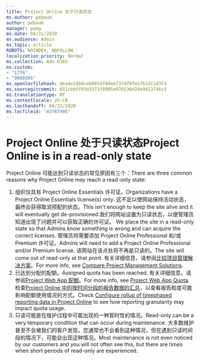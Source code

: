 ```yaml
---
title: Project Online 处于只读状态
ms.author: pebaum
author: pebaum
manager: pamg
ms.date: 04/21/2020
ms.audience: Admin
ms.topic: article
ROBOTS: NOINDEX, NOFOLLOW
localization_priority: Normal
ms.collection: Adm_O365
ms.custom:
- "1776"
- "9000205"
ms.openlocfilehash: dea4e24b0ceb0054f04e6737df0feb761d1143f3
ms.sourcegitcommit: 631cbb5f03e5371f0995e976536d24e9d13746c3
ms.translationtype: MT
ms.contentlocale: zh-CN
ms.lasthandoff: 04/22/2020
ms.locfileid: "43767995"
---
```

# <a name="project-online-is-in-a-read-only-state"></a><span data-ttu-id="0447d-102">Project Online 处于只读状态</span><span class="sxs-lookup"><span data-stu-id="0447d-102">Project Online is in a read-only state</span></span>

<span data-ttu-id="0447d-103">Project Online 可能达到只读状态的常见原因有三个：</span><span class="sxs-lookup"><span data-stu-id="0447d-103">There are three common reasons why Project Online may reach a read-only state:</span></span>

1. <span data-ttu-id="0447d-104">组织仅具有 Project Online Essentials 许可证。</span><span class="sxs-lookup"><span data-stu-id="0447d-104">Organizations have a Project Online Essentials license(s) only.</span></span> <span data-ttu-id="0447d-105">这不足以使网站保持活动状态，最终会获得取消预配的状态。</span><span class="sxs-lookup"><span data-stu-id="0447d-105">This isn't enough to keep the site alive and it will eventually get de-provisioned.</span></span><span data-ttu-id="0447d-106">我们将网站设置为只读状态，以便管理员知道出现了问题并可以获取正确的许可证。</span><span class="sxs-lookup"><span data-stu-id="0447d-106"> We place the site in a read-only state so that Admins know something is wrong and can acquire the correct licenses.</span></span> <span data-ttu-id="0447d-107">管理员将需要添加 Project Online Professional 和/或 Premium 许可证。</span><span class="sxs-lookup"><span data-stu-id="0447d-107">Admins will need to add a Project Online Professional and/or Premium license.</span></span> <span data-ttu-id="0447d-108">该网站在该点处将不再是只读的。</span><span class="sxs-lookup"><span data-stu-id="0447d-108">The site will come out of read-only at that point.</span></span> <span data-ttu-id="0447d-109">有关详细信息，请参阅[比较项目管理解决方案](https://products.office.com/project/compare-microsoft-project-management-software?tab=1)。</span><span class="sxs-lookup"><span data-stu-id="0447d-109">For more info, see [Compare Project Management Solutions](https://products.office.com/project/compare-microsoft-project-management-software?tab=1).</span></span>
2. <span data-ttu-id="0447d-110">已达到分配的配额。</span><span class="sxs-lookup"><span data-stu-id="0447d-110">Assigned quota has been reached.</span></span> <span data-ttu-id="0447d-111">有关详细信息，请参阅[Project Web App 配额](https://docs.microsoft.com/projectonline/tune-project-online-performance#project-web-app-quota)。</span><span class="sxs-lookup"><span data-stu-id="0447d-111">For more info, see [Project Web App Quota](https://docs.microsoft.com/projectonline/tune-project-online-performance#project-web-app-quota).</span></span> <span data-ttu-id="0447d-112">检查[Project Online 中的按时间分段的报告数据的汇总](https://docs.microsoft.com/ProjectOnline/configure-rollup-of-timephased-reporting-data-in-project-online)，以查看报告粒度可能影响配额使用情况的方式。</span><span class="sxs-lookup"><span data-stu-id="0447d-112">Check [Configure rollup of timephased reporting data in Project Online](https://docs.microsoft.com/ProjectOnline/configure-rollup-of-timephased-reporting-data-in-project-online) to see how reporting granularity may impact quota usage.</span></span>
3. <span data-ttu-id="0447d-113">只读可能是在维护过程中可能出现的一种暂时性的情况。</span><span class="sxs-lookup"><span data-stu-id="0447d-113">Read-only can be a very temporary condition that can occur during maintenance.</span></span> <span data-ttu-id="0447d-114">大多数维护甚至不会被我们的客户发现，您通常也不会看到这种情况，但在遇到只读时间段的情况下，可能会出现这种情况。</span><span class="sxs-lookup"><span data-stu-id="0447d-114">Most maintenance is not even noticed by our customers and you will not often see this, but there are times when short periods of read-only are experienced.</span></span>
